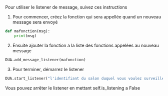 Pour utiliser le listener de message, suivez ces instructions

1. Pour commencer, créez la fonction qui sera appellée quand un nouveau message sera envoyé
```py
def mafonction(msg):
    print(msg)
```

2. Ensuite ajouter la fonction a la liste des fonctions appelées au nouveau message
```py
DUA.add_message_listener(mafonction)
```

3. Pour terminer, démarrez le listener
```py
DUA.start_listener("l'identifiant du salon duquel vous voulez surveiller les messages")
```

Vous pouvez arrêter le listener en mettant self.is_listening a False